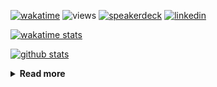 [![wakatime](https://wakatime.com/badge/user/ddf27f94-292a-4343-b7eb-1143a4c6cf87.svg)](https://wakatime.com/@ddf27f94-292a-4343-b7eb-1143a4c6cf87)
![views](https://komarev.com/ghpvc/?username=chck&color=blueviolet)
[![speakerdeck](https://img.shields.io/badge/Speaker_Deck-chck-8a2be2?style=flat-square&logo=speaker-deck)](https://speakerdeck.com/chck)
[![linkedin](https://img.shields.io/badge/LinkedIn-chck-8a2be2?style=flat-square&logo=linkedin)](https://www.linkedin.com/in/chck/)

[![wakatime stats](https://github-readme-stats-nine-umber-51.vercel.app/api/wakatime?username=chck&layout=compact&count_private=true&hide_title=true&hide=Other&theme=buefy&langs_count=14)](https://wakatime.com/@chck?rank=me)

[![github stats](https://github-readme-stats-nine-umber-51.vercel.app/api?username=chck&count_private=true&show_icons=true&hide_title=true&theme=buefy)](https://github.com/anuraghazra/github-readme-stats)

<details>
  <summary><b>Read more</b></summary>
  <br>

  <!--START_SECTION:waka-->
**🐱 My GitHub Data** 

> 📦 132.7 kB Used in GitHub's Storage 
 > 
> 🏆 647 Contributions in the Year 2025
 > 
> 💼 Opted to Hire
 > 
> 📜 133 Public Repositories 
 > 
> 🔑 24 Private Repositories 
 > 
**I'm a Night 🦉** 

```text
🌞 Morning                1429 commits        ████░░░░░░░░░░░░░░░░░░░░░   17.70 % 
🌆 Daytime                2355 commits        ███████░░░░░░░░░░░░░░░░░░   29.17 % 
🌃 Evening                2254 commits        ███████░░░░░░░░░░░░░░░░░░   27.92 % 
🌙 Night                  2034 commits        ██████░░░░░░░░░░░░░░░░░░░   25.20 % 
```
📅 **I'm Most Productive on Thursday** 

```text
Monday                   1451 commits        ████░░░░░░░░░░░░░░░░░░░░░   17.98 % 
Tuesday                  1312 commits        ████░░░░░░░░░░░░░░░░░░░░░   16.25 % 
Wednesday                1497 commits        █████░░░░░░░░░░░░░░░░░░░░   18.55 % 
Thursday                 1757 commits        █████░░░░░░░░░░░░░░░░░░░░   21.77 % 
Friday                   832 commits         ███░░░░░░░░░░░░░░░░░░░░░░   10.31 % 
Saturday                 521 commits         ██░░░░░░░░░░░░░░░░░░░░░░░   06.45 % 
Sunday                   702 commits         ██░░░░░░░░░░░░░░░░░░░░░░░   08.70 % 
```


📊 **This Week I Spent My Time On** 

```text
💬 Programming Languages: 
Other                    8 hrs 32 mins       █████████████░░░░░░░░░░░░   51.57 % 
Python                   4 hrs 10 mins       ██████░░░░░░░░░░░░░░░░░░░   25.25 % 
Terraform                1 hr 14 mins        ██░░░░░░░░░░░░░░░░░░░░░░░   07.45 % 
TOML                     54 mins             █░░░░░░░░░░░░░░░░░░░░░░░░   05.44 % 
HCL                      30 mins             █░░░░░░░░░░░░░░░░░░░░░░░░   03.08 % 

🔥 Editors: 
Chrome                   10 hrs 55 mins      ████████████████░░░░░░░░░   65.93 % 
PyCharm                  3 hrs 14 mins       █████░░░░░░░░░░░░░░░░░░░░   19.60 % 
Zed                      1 hr 43 mins        ███░░░░░░░░░░░░░░░░░░░░░░   10.41 % 
Neovim                   25 mins             █░░░░░░░░░░░░░░░░░░░░░░░░   02.54 % 
Obsidian                 15 mins             ░░░░░░░░░░░░░░░░░░░░░░░░░   01.53 % 
```

**I Mostly Code in Python** 

```text
Python                   47 repos            ████████░░░░░░░░░░░░░░░░░   33.57 % 
Jupyter Notebook         19 repos            ███░░░░░░░░░░░░░░░░░░░░░░   13.57 % 
Ruby                     11 repos            ██░░░░░░░░░░░░░░░░░░░░░░░   07.86 % 
HCL                      6 repos             █░░░░░░░░░░░░░░░░░░░░░░░░   04.29 % 
TypeScript               6 repos             █░░░░░░░░░░░░░░░░░░░░░░░░   04.29 % 
```



**Timeline**

![Lines of Code chart](https://raw.githubusercontent.com/chck/chck/main/assets/bar_graph.png)


 Last Updated on 2025-08-07 02:33 UTC
<!--END_SECTION:waka-->
</details>

